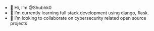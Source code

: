 - 👋 Hi, I’m @Shubhk0
- 🌱 I’m currently learning full stack development using django, flask.
- 💞️ I’m looking to collaborate on cybersecurity related open source projects 

<!---
Shubhk0/Shubhk0 is a ✨ special ✨ repository because its `README.md` (this file) appears on your GitHub profile.
You can click the Preview link to take a look at your changes.
--->
